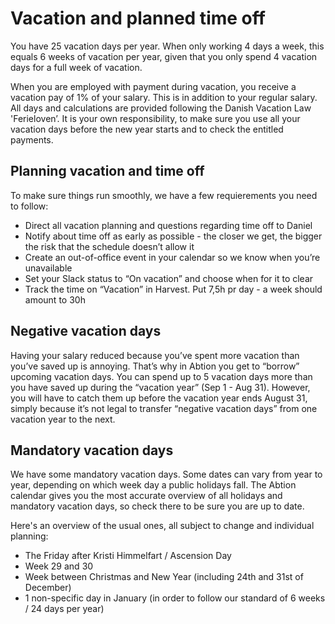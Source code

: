 # Vacation and planned time off

You have 25 vacation days per year. When only working 4 days a week, this equals 6 weeks of vacation per year, given that you only spend 4 vacation days for a full week of vacation. 

When you are employed with payment during vacation, you receive a vacation pay of 1% of your salary. This is in addition to your regular salary. 
All days and calculations are provided following the Danish Vacation Law 'Ferieloven’. It is your own responsibility, to make sure you use all your vacation days before the new year starts and to check the entitled payments.

## Planning vacation and time off

To make sure things run smoothly, we have a few requierements you need to follow:
- Direct all vacation planning and questions regarding time off to Daniel
- Notify about time off as early as possible - the closer we get, the bigger the risk that the schedule doesn’t allow it
- Create an out-of-office event in your calendar so we know when you’re unavailable
- Set your Slack status to “On vacation” and choose when for it to clear
- Track the time on “Vacation” in Harvest. Put 7,5h pr day - a week should amount to 30h

## Negative vacation days

Having your salary reduced because you’ve spent more vacation than you’ve saved up is annoying. That’s why in Abtion you get to “borrow” upcoming vacation days. You can spend up to 5 vacation days more than you have saved up during the “vacation year” (Sep 1 - Aug 31). However, you will have to catch them up before the vacation year ends August 31, simply because it’s not legal to transfer “negative vacation days” from one vacation year to the next.
 
## Mandatory vacation days

We have some mandatory vacation days. Some dates can vary from year to year, depending on which week day a public holidays fall. The Abtion calendar gives you the most accurate overview of all holidays and mandatory vacation days, so check there to be sure you are up to date. 

Here's an overview of the usual ones, all subject to change and individual planning:
- The Friday after Kristi Himmelfart / Ascension Day
- Week 29 and 30 
- Week between Christmas and New Year (including 24th and 31st of December)
- 1 non-specific day in January (in order to follow our standard of 6 weeks / 24 days per year)
